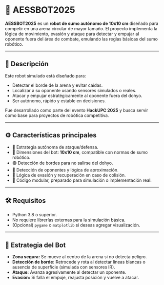 # 🤖 AESSBOT2025

**AESSBOT2025** es un **robot de sumo autónomo de 10x10 cm** diseñado para competir en una arena circular de mayor tamaño. El proyecto implementa la lógica de movimiento, evasión y ataque para detectar y empujar al oponente fuera del área de combate, emulando las reglas básicas del sumo robótico.

---

## 📌 Descripción

Este robot simulado está diseñado para:

- Detectar el borde de la arena y evitar caídas.
- Localizar a su oponente usando sensores simulados o reales.
- Atacar y empujar estratégicamente al oponente fuera del dohyo.
- Ser autónomo, rápido y estable en decisiones.

Fue desarrollado como parte del evento **HackUPC 2025** y busca servir como base para proyectos de robótica competitiva.

---

## ⚙️ Características principales

- 🧠 Estrategia autónoma de ataque/defensa.
- 📏 Dimensiones del bot: **10x10 cm**, compatible con normas de sumo robótico.
- 🟢 Detección de bordes para no salirse del dohyo.
- 🔴 Detección de oponentes y lógica de aproximación.
- 🔄 Lógica de evasión y recuperación en caso de colisión.
- 🧪 Código modular, preparado para simulación o implementación real.

---

## 🛠️ Requisitos

- Python 3.8 o superior.
- No requiere librerías externas para la simulación básica.
- (Opcional) `pygame` o `matplotlib` si deseas agregar visualización.

---

## 🧠 Estrategia del Bot

- **Zona segura:** Se mueve al centro de la arena si no detecta peligro.
- **Detección de borde:** Retrocede y rota al detectar líneas blancas o ausencia de superficie (simulada con sensores IR).
- **Ataque:** Avanza agresivamente al detectar un oponente.
- **Evasión:** Si falla el empuje, reajusta posición y vuelve a atacar.
